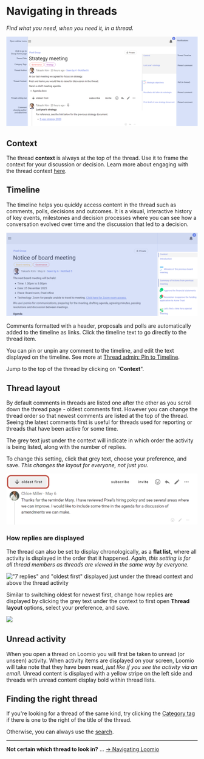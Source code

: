 # Navigating in threads
_Find what you need, when you need it, in a thread._

![](thread_layout_2.png)

## Context
The thread **context** is always at the top of the thread. Use it to frame the context for your discussion or decision. Learn more about engaging with the thread context [here](../engaging_with_threads/#thread-context).

## Timeline

The timeline helps you quickly access content in the thread such as comments, polls, decisions and outcomes. It is a visual, interactive history of key events, milestones and decision processes where you can see how a conversation evolved over time and the discussion that led to a decision.  

![](thread_timeline_2.png)

Comments formatted with a header, proposals and polls are automatically added to the timeline as links. Click the timeline text to go directly to the thread item.

You can pin or unpin any comment to the timeline, and edit the text displayed on the timeline.  See more at [Thread admin: Pin to Timeline](../thread_admin/#pin-to-timeline).

Jump to the top of the thread by clicking on "**Context**".

## Thread layout

By default comments in threads are listed one after the other as you scroll down the thread page - oldest comments first.  However you can change the thread order so that newest comments are listed at the top of the thread.  Seeing the latest comments first is useful for threads used for reporting or threads that have been active for some time.

The grey text just under the context will indicate in which order the activity is being listed, along with the number of replies.

To change this setting, click that grey text, choose your preference, and save. _This changes the layout for everyone, not just you._

![](thread_layout_see.png)

### How replies are displayed

The thread can also be set to display chronologically, as a **flat list**, where all activity is displayed in the order that it happened. _Again, this setting is for all thread members as threads are viewed in the same way by everyone._

!["7 replies" and "oldest first" displayed just under the thread context and above the thread activity](thread_format_button.png)

Similar to switching oldest for newest first, change how replies are displayed by clicking the grey text under the context to first open **Thread layout** options, select your preference, and save.

![](thread_format.png)

## Unread activity
When you open a thread on Loomio you will first be taken to unread (or unseen) activity. When activity items are displayed on your screen, Loomio will take note that they have been read, _just like if you see the activity via an email._ Unread content is displayed with a yellow stripe on the left side and threads with unread content display bold within thread lists.

## Finding the right thread

If you're looking for a thread of the same kind, try clicking the [Category tag](../thread_admin/#category-tags) if there is one to the right of the title of the thread.

Otherwise, you can always use the [search](../../users/navigation/#search).

---

**Not certain which thread to look in?** … [→ Navigating Loomio](../../users/navigation)
